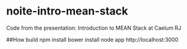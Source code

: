 noite-intro-mean-stack
======================

Code from the presentation: Introduction to MEAN Stack at Caelum RJ

##How build
npm install
bower install
node app
http://localhost:3000

